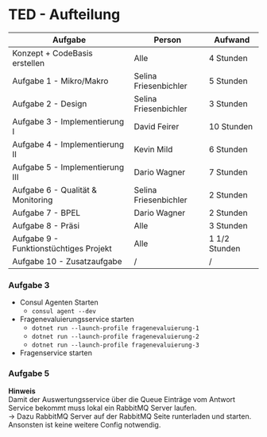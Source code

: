 # TED - Aufteilung
| Aufgabe | Person | Aufwand |
|---|---|---|
| Konzept + CodeBasis erstellen  | Alle | 4 Stunden |
| Aufgabe 1 - Mikro/Makro  | Selina Friesenbichler | 5 Stunden |
| Aufgabe 2 - Design  | Selina Friesenbichler | 3 Stunden |
| Aufgabe 3 - Implementierung I | David Feirer | 10 Stunden |
| Aufgabe 4 - Implementierung II | Kevin Mild | 6 Stunden |
| Aufgabe 5 - Implementierung III | Dario Wagner | 7 Stunden |
| Aufgabe 6 - Qualität & Monitoring | Selina Friesenbichler | 2 Stunden |
| Aufgabe 7 - BPEL | Dario Wagner | 2 Stunden |
| Aufgabe 8 - Präsi | Alle | 3 Stunden |
| Aufgabe 9 - Funktionstüchtiges Projekt | Alle | 1 1/2 Stunden |
| Aufgabe 10 - Zusatzaufgabe | / | / |

### Aufgabe 3
* Consul Agenten Starten
    * ```consul agent --dev```
* Fragenevaluierungsservice starten
    * ```dotnet run --launch-profile fragenevaluierung-1```
    * ```dotnet run --launch-profile fragenevaluierung-2```
    * ```dotnet run --launch-profile fragenevaluierung-3```
* Fragenservice starten

### Aufgabe 5
**Hinweis**  
Damit der Auswertungsservice über die Queue Einträge vom Antwort Service bekommt muss lokal ein RabbitMQ Server laufen.  
-> Dazu RabbitMQ Server auf der RabbitMQ Seite runterladen und starten. Ansonsten ist keine weitere Config notwendig.
